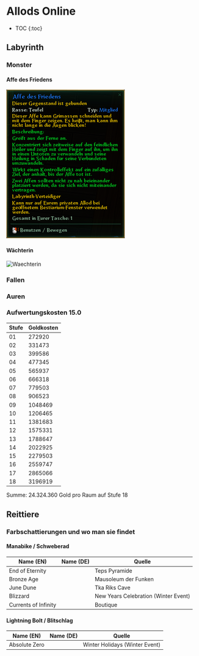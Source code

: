 # Allods Online

* TOC {:toc}

## Labyrinth

### Monster

#### Affe des Friedens

![Affe des Friedens](Images/AffeDesFriedens.png)

#### Wächterin

![Waechterin](Images/Wächterin.png)

### Fallen

### Auren

### Aufwertungskosten 15.0

| Stufe | Goldkosten |
| ----- | ---------- |
| 01    | 272920     |
| 02    | 331473     |
| 03    | 399586     |
| 04    | 477345     |
| 05    | 565937     |
| 06    | 666318     |
| 07    | 779503     |
| 08    | 906523     |
| 09    | 1048469    |
| 10    | 1206465    |
| 11    | 1381683    |
| 12    | 1575331    |
| 13    | 1788647    |
| 14    | 2022925    |
| 15    | 2279503    |
| 16    | 2559747    |
| 17    | 2865066    |
| 18    | 3196919    |

Summe: 24.324.360 Gold pro Raum auf Stufe 18

## Reittiere

### Farbschattierungen und wo man sie findet

#### Manabike / Schweberad

| Name (EN)            | Name (DE) | Quelle                               |
| -------------------- | --------- | ------------------------------------ |
| End of Eternity      |           | Teps Pyramide                        |
| Bronze Age           |           | Mausoleum der Funken                 |
| June Dune            |           | Tka Riks Cave                        |
| Blizzard             |           | New Years Celebration (Winter Event) |
| Currents of Infinity |           | Boutique                             |

#### Lightning Bolt / Blitschlag

| Name (EN)     | Name (DE) | Quelle                         |
| ------------- | --------- | ------------------------------ |
| Absolute Zero |           | Winter Holidays (Winter Event) |